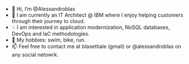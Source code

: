 - 👋 Hi, I’m @Alessandroblas
- :hammer: I am currently an IT Architect @ IBM where I enjoy helping customers through their journey to cloud.
- :bulb: I am interested in application modernization, NoSQL databases, DevOps and IaC methodologies.
- :pizza: My hobbies: swim, bike, run.
- 📫 Feel free to contact me at blasettiale (gmail) or @alessandroblas on any social netowrk.

<!---
Alessandroblas/Alessandroblas is a ✨ special ✨ repository because its `README.md` (this file) appears on your GitHub profile.
You can click the Preview link to take a look at your changes.
--->
